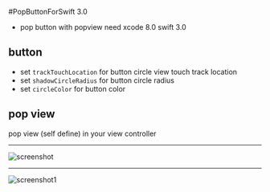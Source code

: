 #PopButtonForSwift 3.0

 * pop button with popview need xcode 8.0 swift 3.0

## button
* set `trackTouchLocation` for button circle view touch track location
* set `shadowCircleRadius` for button circle radius
* set `circleColor` for button color

## pop view

pop view (self define) in your view controller

----------------

![screenshot](https://coding.net/u/chenxingwang/p/PopButton/git/blob/master/screenshot/2017-03-15%2010.21.50.gif)

----------------

![screenshot1](https://coding.net/u/chenxingwang/p/PopButton/git/blob/master/screenshot/screenshot.gif)